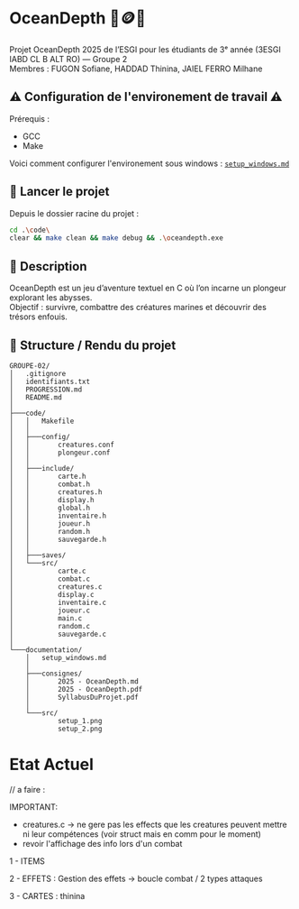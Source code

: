# OceanDepth 🤿🪙🐙

Projet OceanDepth 2025 de l’ESGI pour les étudiants de 3ᵉ année (3ESGI IABD CL B ALT RO) — Groupe 2  
Membres : FUGON Sofiane, HADDAD Thinina, JAIEL FERRO Milhane


## ⚠️ Configuration de l'environement de travail ⚠️

Prérequis :

- GCC
- Make

Voici comment configurer l'environement sous windows : [`setup_windows.md`](./documentation/setup_windows.md)

## 🚀 Lancer le projet

Depuis le dossier racine du projet :

```bash
cd .\code\
clear && make clean && make debug && .\oceandepth.exe
```

## 📖 Description

OceanDepth est un jeu d’aventure textuel en C où l’on incarne un plongeur explorant les abysses.  
Objectif : survivre, combattre des créatures marines et découvrir des trésors enfouis.

## 📂 Structure / Rendu du projet

```
GROUPE-02/
│   .gitignore
│   identifiants.txt
│   PROGRESSION.md
│   README.md
│       
├───code/
│   │   Makefile
│   │   
│   ├───config/
│   │       creatures.conf
│   │       plongeur.conf
│   │
│   ├───include/
│   │       carte.h
│   │       combat.h
│   │       creatures.h
│   │       display.h
│   │       global.h
│   │       inventaire.h
│   │       joueur.h
│   │       random.h
│   │       sauvegarde.h
│   │
│   ├───saves/
│   └───src/
│           carte.c
│           combat.c
│           creatures.c
│           display.c
│           inventaire.c
│           joueur.c
│           main.c
│           random.c
│           sauvegarde.c
│
└───documentation/
    │   setup_windows.md
    │
    ├───consignes/
    │       2025 - OceanDepth.md
    │       2025 - OceanDepth.pdf
    │       SyllabusDuProjet.pdf
    │
    └───src/
            setup_1.png
            setup_2.png
```

# Etat Actuel

// a faire :

IMPORTANT:
- creatures.c -> ne gere pas les effects que les creatures peuvent mettre ni leur compétences (voir struct mais en comm pour le moment)
- revoir l'affichage des info lors d'un combat 

1 - ITEMS


2 - EFFETS : Gestion des effets -> boucle combat / 2 types attaques


3 - CARTES : thinina